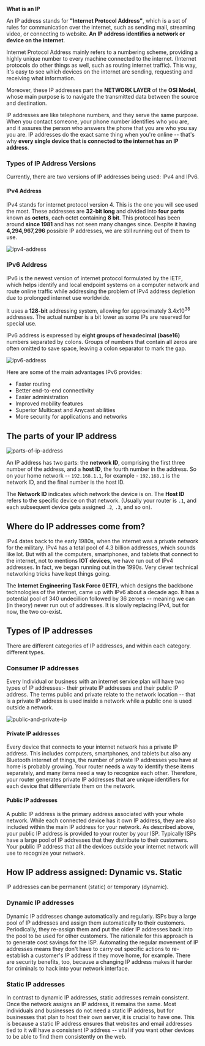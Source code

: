 
**What is an IP**

An IP address stands for **"Internet Protocol Address"**, which is a set of rules for communication over the internet, such as sending mail, streaming video, or connecting to website. **An IP address identifies a network or device on the internet**.

Internet Protocol Address mainly refers to a numbering scheme, providing a highly unique number to every machine connected to the internet. (Internet protocols do other things as well, such as routing internet traffic). This way, it's easy to see which devices on the internet are sending, requesting and receiving what information.

Moreover, these IP addresses part the **NETWORK LAYER** of the **OSI Model**, whose main purpose is to navigate the transmitted data between the source and destination.

IP addresses are like telephone numbers, and they serve the same purpose. When you contact someone, your phone number identifies who you are, and it assures the person who answers the phone that you are who you say you are. IP addresses do the exact same thing when you're online -- that's why **every single device that is connected to the internet has an IP address**.

### Types of IP Address Versions

Currently, there are two versions of IP addresses being used: IPv4 and IPv6.

#### IPv4 Address

IPv4 stands for internet protocol version 4. This is the one you will see used the most. These addresses are **32-bit long** and divided into **four parts** known as **octets**, each octet containing **8 bit**. This protocol has been around **since 1981** and has not seen many changes since. Despite it having **4,294,967,296** possible IP addresses, we are still running out of them to use.

![ipv4-address](https://www.hkrhasan.com/_next/image?url=%2Fstatic%2Fimages%2Fnetworking%2Fipv4-address.png&w=3840&q=75)

### IPv6 Address


IPv6 is the newest version of internet protocol formulated by the IETF, which helps identify and local endpoint systems on a computer network and route online traffic while addressing the problem of IPv4 address depletion due to prolonged internet use worldwide.

It uses a **128-bit** addressing system, allowing for approximately 3.4x10<sup>38</sup> addresses. The actual number is a bit lower as some IPs are reserved for special use.

IPv6 address is expressed by **eight groups of hexadecimal (base16)** numbers separated by colons. Groups of numbers that contain all zeros are often omitted to save space, leaving a colon separator to mark the gap.

![ipv6-address](https://www.hkrhasan.com/_next/image?url=%2Fstatic%2Fimages%2Fnetworking%2Fipv6-address.png&w=3840&q=75)

Here are some of the main advantages IPv6 provides:

-   Faster routing
-   Better end-to-end connectivity
-   Easier administration
-   Improved mobility features
-   Superior Multicast and Anycast abilities
-   More security for applications and networks

## The parts of your IP address

![parts-of-ip-address](https://www.hkrhasan.com/_next/image?url=%2Fstatic%2Fimages%2Fnetworking%2Fparts-of-ip-address.png&w=3840&q=75)

An IP address has two parts: the **network ID**, comprising the first three number of the address, and a **host ID**, the fourth number in the address. So on your home network -- `192.168.1.1`, for example - `192.168.1` is the network ID, and the final number is the host ID.

The **Network ID** indicates which network the device is on. The **Host ID** refers to the specific device on that network. (Usually your router is `.1`, and each subsequent device gets assigned `.2`, `.3`, and so on).

## Where do IP addresses come from?

IPv4 dates back to the early 1980s, when the internet was a private network for the military. IPv4 has a total pool of 4.3 billion addresses, which sounds like lot. But with all the computers, smartphones, and tablets that connect to the internet, not to mentions **IOT devices**, we have run out of IPv4 addresses. In fact, we began running out in the 1990s. Very clever technical networking tricks have kept things going.

The **Internet Engineering Task Force (IETF)**, which designs the backbone technologies of the internet, came up with IPv6 about a decade ago. It has a potential pool of 340 undecillion followed by 36 zeroes -- meaning we can (in theory) never run out of addresses. It is slowly replacing IPv4, but for now, the two co-exist.

## Types of IP addresses

There are different categories of IP addresses, and within each category. different types.

### Consumer IP addresses

Every Individual or business with an internet service plan will have two types of IP addresses:- their private IP addresses and their public IP address. The terms public and private relate to the network location -- that is a private IP address is used inside a network while a public one is used outside a network.

![public-and-private-ip](https://www.hkrhasan.com/_next/image?url=%2Fstatic%2Fimages%2Fnetworking%2Fpublic-and-private-ip.png&w=3840&q=75)

#### Private IP addresses

Every device that connects to your internet network has a private IP address. This includes computers, smartphones, and tablets but also any Bluetooth internet of things, the number of private IP addresses you have at home is probably growing. Your router needs a way to identify these items separately, and many items need a way to recognize each other. Therefore, your router generates private IP addresses that are unique identifiers for each device that differentiate them on the network.

#### Public IP addresses

A public IP address is the primary address associated with your whole network. While each connected device has it own IP address, they are also included within the main IP address for your network. As described above, your public IP address is provided to your router by your ISP. Typically ISPs have a large pool of IP addresses that they distribute to their customers. Your public IP address that all the devices outside your internet network will use to recognize your network.

## How IP address assigned: Dynamic vs. Static

IP addresses can be permanent (static) or temporary (dynamic).

### Dynamic IP addresses

Dynamic IP addresses change automatically and regularly. ISPs buy a large pool of IP addresses and assign them automatically to their customers. Periodically, they re-assign them and put the older IP addresses back into the pool to be used for other customers. The rationale for this approach is to generate cost savings for the ISP. Automating the regular movement of IP addresses means they don't have to carry out specific actions to re-establish a customer's IP address if they move home, for example. There are security benefits, too, because a changing IP address makes it harder for criminals to hack into your network interface.

### Static IP addresses

In contrast to dynamic IP addresses, static addresses remain consistent. Once the network assigns an IP address, it remains the same. Most individuals and businesses do not need a static IP address, but for businesses that plan to host their own server, it is crucial to have one. This is because a static IP address ensures that websites and email addresses tied to it will have a consistent IP address -- vital if you want other devices to be able to find them consistently on the web.